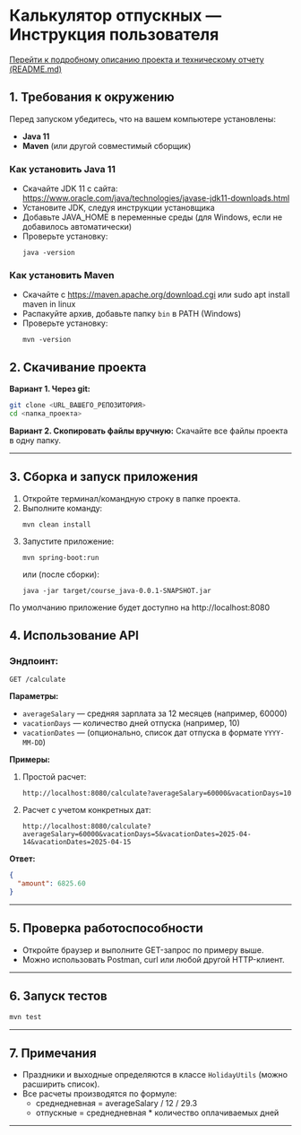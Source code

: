# Калькулятор отпускных — Инструкция пользователя

[Перейти к подробному описанию проекта и техническому отчету (README.md)](./README.md)

## 1. Требования к окружению

Перед запуском убедитесь, что на вашем компьютере установлены:

- **Java 11**
- **Maven** (или другой совместимый сборщик)


### Как установить Java 11
- Скачайте JDK 11 с сайта: https://www.oracle.com/java/technologies/javase-jdk11-downloads.html
- Установите JDK, следуя инструкции установщика
- Добавьте JAVA_HOME в переменные среды (для Windows, если не добавилось автоматически)
- Проверьте установку:
  ```
  java -version
  ```

### Как установить Maven
- Скачайте с https://maven.apache.org/download.cgi или sudo apt install maven in linux
- Распакуйте архив, добавьте папку `bin` в PATH (Windows)
- Проверьте установку:
  ```
  mvn -version
  ```


## 2. Скачивание проекта

**Вариант 1. Через git:**
```sh
git clone <URL_ВАШЕГО_РЕПОЗИТОРИЯ>
cd <папка_проекта>
```
**Вариант 2. Скопировать файлы вручную:**
Скачайте все файлы проекта в одну папку.

---

## 3. Сборка и запуск приложения

1. Откройте терминал/командную строку в папке проекта.
2. Выполните команду:
   ```
   mvn clean install
   ```
3. Запустите приложение:
   ```
   mvn spring-boot:run
   ```
   или (после сборки):
   ```
   java -jar target/course_java-0.0.1-SNAPSHOT.jar
   ```

По умолчанию приложение будет доступно на http://localhost:8080


## 4. Использование API

### Эндпоинт:
```
GET /calculate
```

**Параметры:**
- `averageSalary` — средняя зарплата за 12 месяцев (например, 60000)
- `vacationDays` — количество дней отпуска (например, 10)
- `vacationDates` — (опционально, список дат отпуска в формате `YYYY-MM-DD`)

**Примеры:**

1. Простой расчет:
   ```
   http://localhost:8080/calculate?averageSalary=60000&vacationDays=10
   ```
2. Расчет с учетом конкретных дат:
   ```
   http://localhost:8080/calculate?averageSalary=60000&vacationDays=5&vacationDates=2025-04-14&vacationDates=2025-04-15
   ```

**Ответ:**
```json
{
  "amount": 6825.60
}
```

---

## 5. Проверка работоспособности

- Откройте браузер и выполните GET-запрос по примеру выше.
- Можно использовать Postman, curl или любой другой HTTP-клиент.

---

## 6. Запуск тестов

```sh
mvn test
```

---

## 7. Примечания

- Праздники и выходные определяются в классе `HolidayUtils` (можно расширить список).
- Все расчеты производятся по формуле:
  - среднедневная = averageSalary / 12 / 29.3
  - отпускные = среднедневная * количество оплачиваемых дней

---

